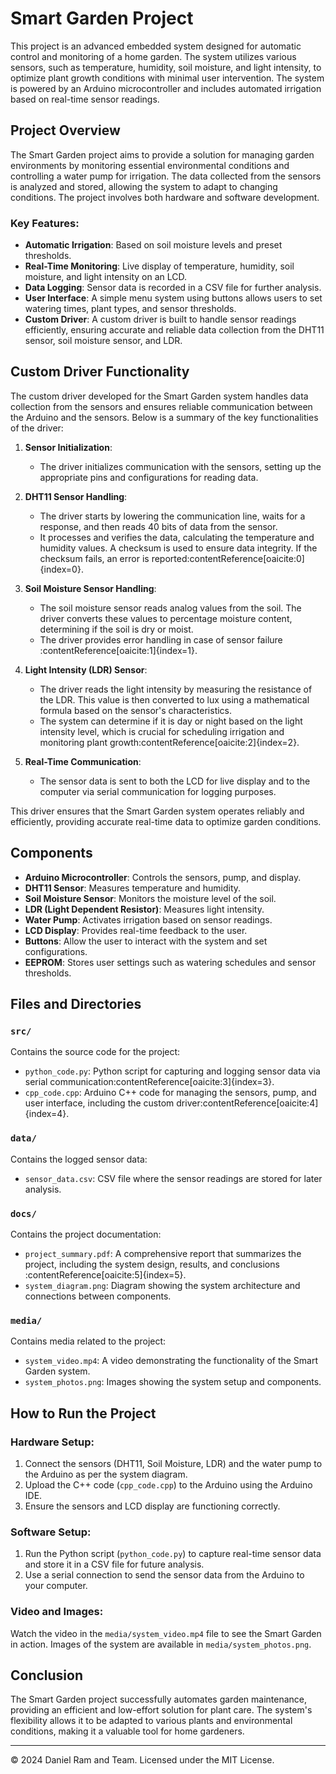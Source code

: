 # Smart Garden Project

This project is an advanced embedded system designed for automatic control and monitoring of a home garden. The system utilizes various sensors, such as temperature, humidity, soil moisture, and light intensity, to optimize plant growth conditions with minimal user intervention. The system is powered by an Arduino microcontroller and includes automated irrigation based on real-time sensor readings.

## Project Overview

The Smart Garden project aims to provide a solution for managing garden environments by monitoring essential environmental conditions and controlling a water pump for irrigation. The data collected from the sensors is analyzed and stored, allowing the system to adapt to changing conditions. The project involves both hardware and software development.

### Key Features:
- **Automatic Irrigation**: Based on soil moisture levels and preset thresholds.
- **Real-Time Monitoring**: Live display of temperature, humidity, soil moisture, and light intensity on an LCD.
- **Data Logging**: Sensor data is recorded in a CSV file for further analysis.
- **User Interface**: A simple menu system using buttons allows users to set watering times, plant types, and sensor thresholds.
- **Custom Driver**: A custom driver is built to handle sensor readings efficiently, ensuring accurate and reliable data collection from the DHT11 sensor, soil moisture sensor, and LDR.

## Custom Driver Functionality

The custom driver developed for the Smart Garden system handles data collection from the sensors and ensures reliable communication between the Arduino and the sensors. Below is a summary of the key functionalities of the driver:

1. **Sensor Initialization**: 
   - The driver initializes communication with the sensors, setting up the appropriate pins and configurations for reading data.

2. **DHT11 Sensor Handling**:
   - The driver starts by lowering the communication line, waits for a response, and then reads 40 bits of data from the sensor.
   - It processes and verifies the data, calculating the temperature and humidity values. A checksum is used to ensure data integrity. If the checksum fails, an error is reported&#8203;:contentReference[oaicite:0]{index=0}.

3. **Soil Moisture Sensor Handling**:
   - The soil moisture sensor reads analog values from the soil. The driver converts these values to percentage moisture content, determining if the soil is dry or moist.
   - The driver provides error handling in case of sensor failure&#8203;:contentReference[oaicite:1]{index=1}.

4. **Light Intensity (LDR) Sensor**:
   - The driver reads the light intensity by measuring the resistance of the LDR. This value is then converted to lux using a mathematical formula based on the sensor's characteristics.
   - The system can determine if it is day or night based on the light intensity level, which is crucial for scheduling irrigation and monitoring plant growth&#8203;:contentReference[oaicite:2]{index=2}.

5. **Real-Time Communication**:
   - The sensor data is sent to both the LCD for live display and to the computer via serial communication for logging purposes.

This driver ensures that the Smart Garden system operates reliably and efficiently, providing accurate real-time data to optimize garden conditions.

## Components

- **Arduino Microcontroller**: Controls the sensors, pump, and display.
- **DHT11 Sensor**: Measures temperature and humidity.
- **Soil Moisture Sensor**: Monitors the moisture level of the soil.
- **LDR (Light Dependent Resistor)**: Measures light intensity.
- **Water Pump**: Activates irrigation based on sensor readings.
- **LCD Display**: Provides real-time feedback to the user.
- **Buttons**: Allow the user to interact with the system and set configurations.
- **EEPROM**: Stores user settings such as watering schedules and sensor thresholds.

## Files and Directories

### `src/`
Contains the source code for the project:
- `python_code.py`: Python script for capturing and logging sensor data via serial communication&#8203;:contentReference[oaicite:3]{index=3}.
- `cpp_code.cpp`: Arduino C++ code for managing the sensors, pump, and user interface, including the custom driver&#8203;:contentReference[oaicite:4]{index=4}.

### `data/`
Contains the logged sensor data:
- `sensor_data.csv`: CSV file where the sensor readings are stored for later analysis.

### `docs/`
Contains the project documentation:
- `project_summary.pdf`: A comprehensive report that summarizes the project, including the system design, results, and conclusions&#8203;:contentReference[oaicite:5]{index=5}.
- `system_diagram.png`: Diagram showing the system architecture and connections between components.

### `media/`
Contains media related to the project:
- `system_video.mp4`: A video demonstrating the functionality of the Smart Garden system.
- `system_photos.png`: Images showing the system setup and components.

## How to Run the Project

### Hardware Setup:
1. Connect the sensors (DHT11, Soil Moisture, LDR) and the water pump to the Arduino as per the system diagram.
2. Upload the C++ code (`cpp_code.cpp`) to the Arduino using the Arduino IDE.
3. Ensure the sensors and LCD display are functioning correctly.

### Software Setup:
1. Run the Python script (`python_code.py`) to capture real-time sensor data and store it in a CSV file for future analysis.
2. Use a serial connection to send the sensor data from the Arduino to your computer.

### Video and Images:
Watch the video in the `media/system_video.mp4` file to see the Smart Garden in action. Images of the system are available in `media/system_photos.png`.

## Conclusion

The Smart Garden project successfully automates garden maintenance, providing an efficient and low-effort solution for plant care. The system's flexibility allows it to be adapted to various plants and environmental conditions, making it a valuable tool for home gardeners.

---

© 2024 Daniel Ram and Team. Licensed under the MIT License.
